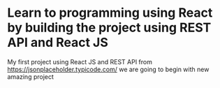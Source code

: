 # Learn to programming using React by building the project using REST API and React JS
My first project using React JS and REST API from https://jsonplaceholder.typicode.com/
we are going to begin with new amazing project